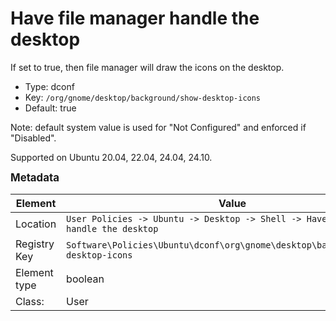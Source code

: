 # Have file manager handle the desktop

If set to true, then file manager will draw the icons on the desktop.

- Type: dconf
- Key: `/org/gnome/desktop/background/show-desktop-icons`
- Default: true

Note: default system value is used for "Not Configured" and enforced if "Disabled".

Supported on Ubuntu 20.04, 22.04, 24.04, 24.10.



<span style="font-size: larger;">**Metadata**</span>

| Element      | Value            |
| ---          | ---              |
| Location     | `User Policies -> Ubuntu -> Desktop -> Shell -> Have file manager handle the desktop`    |
| Registry Key | `Software\Policies\Ubuntu\dconf\org\gnome\desktop\background\show-desktop-icons`         |
| Element type | boolean |
| Class:       | User       |

